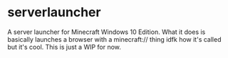 # serverlauncher
A server launcher for Minecraft Windows 10 Edition.
What it does is basically launches a browser with a minecraft:// thing idfk how it's called but it's cool.
This is just a WIP for now.
